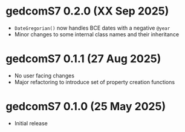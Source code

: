 # gedcomS7 0.2.0 (XX Sep 2025)

* `DateGregorian()` now handles BCE dates with a negative `@year`
* Minor changes to some internal class names and their inheritance

# gedcomS7 0.1.1 (27 Aug 2025)

* No user facing changes
* Major refactoring to introduce set of property creation functions

# gedcomS7 0.1.0 (25 May 2025)

* Initial release
